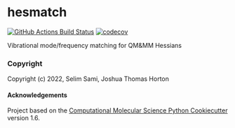 hesmatch
==============================
[//]: # (Badges)
[![GitHub Actions Build Status](https://github.com/REPLACE_WITH_OWNER_ACCOUNT/hesmatch/workflows/CI/badge.svg)](https://github.com/REPLACE_WITH_OWNER_ACCOUNT/hesmatch/actions?query=workflow%3ACI)
[![codecov](https://codecov.io/gh/REPLACE_WITH_OWNER_ACCOUNT/hesmatch/branch/master/graph/badge.svg)](https://codecov.io/gh/REPLACE_WITH_OWNER_ACCOUNT/hesmatch/branch/master)


Vibrational mode/frequency matching for QM&MM Hessians

### Copyright

Copyright (c) 2022, Selim Sami, Joshua Thomas Horton


#### Acknowledgements
 
Project based on the 
[Computational Molecular Science Python Cookiecutter](https://github.com/molssi/cookiecutter-cms) version 1.6.

